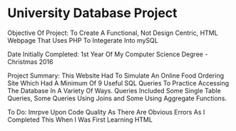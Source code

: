 # University Database Project

Objective Of Project: To Create A Functional, Not Design Centric, HTML Webpage That Uses PHP To Integerate Into mySQL

Date Initially Completed: 1st Year Of My Computer Science Degree - Christmas 2016

Project Summary: This Website Had To Simulate An Online Food Ordering Site Which Had A Minimum Of 9 Useful SQL Queries To Practice Accessing The Database In A Variety Of Ways. Queries Included Some Single Table Queries, Some Queries Using Joins and Some Using Aggregate Functions.

To Do: Imrpve Upon Code Quality As There Are Obvious Errors As I Completed This When I Was First Learning HTML
